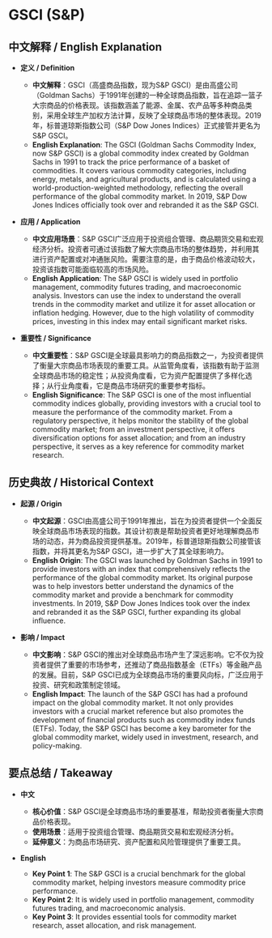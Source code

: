 # GSCI (S&P)

## 中文解释 / English Explanation

* **定义 / Definition**  
  - **中文解释**：GSCI（高盛商品指数，现为S&P GSCI）是由高盛公司（Goldman Sachs）于1991年创建的一种全球商品指数，旨在追踪一篮子大宗商品的价格表现。该指数涵盖了能源、金属、农产品等多种商品类别，采用全球生产加权方法计算，反映了全球商品市场的整体表现。2019年，标普道琼斯指数公司（S&P Dow Jones Indices）正式接管并更名为S&P GSCI。  
  - **English Explanation**: The GSCI (Goldman Sachs Commodity Index, now S&P GSCI) is a global commodity index created by Goldman Sachs in 1991 to track the price performance of a basket of commodities. It covers various commodity categories, including energy, metals, and agricultural products, and is calculated using a world-production-weighted methodology, reflecting the overall performance of the global commodity market. In 2019, S&P Dow Jones Indices officially took over and rebranded it as the S&P GSCI.

* **应用 / Application**  
  - **中文应用场景**：S&P GSCI广泛应用于投资组合管理、商品期货交易和宏观经济分析。投资者可通过该指数了解大宗商品市场的整体趋势，并利用其进行资产配置或对冲通胀风险。需要注意的是，由于商品价格波动较大，投资该指数可能面临较高的市场风险。  
  - **English Application**: The S&P GSCI is widely used in portfolio management, commodity futures trading, and macroeconomic analysis. Investors can use the index to understand the overall trends in the commodity market and utilize it for asset allocation or inflation hedging. However, due to the high volatility of commodity prices, investing in this index may entail significant market risks.

* **重要性 / Significance**  
  - **中文重要性**：S&P GSCI是全球最具影响力的商品指数之一，为投资者提供了衡量大宗商品市场表现的重要工具。从监管角度看，该指数有助于监测全球商品市场的稳定性；从投资角度看，它为资产配置提供了多样化选择；从行业角度看，它是商品市场研究的重要参考指标。  
  - **English Significance**: The S&P GSCI is one of the most influential commodity indices globally, providing investors with a crucial tool to measure the performance of the commodity market. From a regulatory perspective, it helps monitor the stability of the global commodity market; from an investment perspective, it offers diversification options for asset allocation; and from an industry perspective, it serves as a key reference for commodity market research.

## 历史典故 / Historical Context

* **起源 / Origin**  
  - **中文起源**：GSCI由高盛公司于1991年推出，旨在为投资者提供一个全面反映全球商品市场表现的指数。其设计初衷是帮助投资者更好地理解商品市场的动态，并为商品投资提供基准。2019年，标普道琼斯指数公司接管该指数，并将其更名为S&P GSCI，进一步扩大了其全球影响力。  
  - **English Origin**: The GSCI was launched by Goldman Sachs in 1991 to provide investors with an index that comprehensively reflects the performance of the global commodity market. Its original purpose was to help investors better understand the dynamics of the commodity market and provide a benchmark for commodity investments. In 2019, S&P Dow Jones Indices took over the index and rebranded it as the S&P GSCI, further expanding its global influence.

* **影响 / Impact**  
  - **中文影响**：S&P GSCI的推出对全球商品市场产生了深远影响。它不仅为投资者提供了重要的市场参考，还推动了商品指数基金（ETFs）等金融产品的发展。目前，S&P GSCI已成为全球商品市场的重要风向标，广泛应用于投资、研究和政策制定领域。  
  - **English Impact**: The launch of the S&P GSCI has had a profound impact on the global commodity market. It not only provides investors with a crucial market reference but also promotes the development of financial products such as commodity index funds (ETFs). Today, the S&P GSCI has become a key barometer for the global commodity market, widely used in investment, research, and policy-making.

## 要点总结 / Takeaway

* **中文**  
  - **核心价值**：S&P GSCI是全球商品市场的重要基准，帮助投资者衡量大宗商品价格表现。  
  - **使用场景**：适用于投资组合管理、商品期货交易和宏观经济分析。  
  - **延伸意义**：为商品市场研究、资产配置和风险管理提供了重要工具。

* **English**  
  - **Key Point 1**: The S&P GSCI is a crucial benchmark for the global commodity market, helping investors measure commodity price performance.  
  - **Key Point 2**: It is widely used in portfolio management, commodity futures trading, and macroeconomic analysis.  
  - **Key Point 3**: It provides essential tools for commodity market research, asset allocation, and risk management.